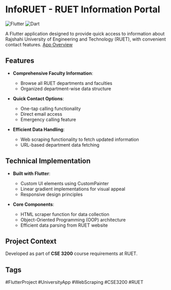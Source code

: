 # InfoRUET - RUET Information Portal


![Flutter](https://img.shields.io/badge/Flutter-%2302569B.svg?style=for-the-badge&logo=Flutter&logoColor=white)
![Dart](https://img.shields.io/badge/Dart-0175C2?style=for-the-badge&logo=dart&logoColor=white)

A Flutter application designed to provide quick access to information about Rajshahi University of Engineering and Technology (RUET), with convenient contact features. [App Overview](https://www.linkedin.com/feed/update/urn:li:activity:7199013382081978369/)

## Features

- **Comprehensive Faculty Information**:
  - Browse all RUET departments and faculties
  - Organized department-wise data structure

- **Quick Contact Options**:
  - One-tap calling functionality
  - Direct email access
  - Emergency calling feature

- **Efficient Data Handling**:
  - Web scraping functionality to fetch updated information
  - URL-based department data fetching

## Technical Implementation

- **Built with Flutter**:
  - Custom UI elements using CustomPainter
  - Linear gradient implementations for visual appeal
  - Responsive design principles

- **Core Components**:
  - HTML scraper function for data collection
  - Object-Oriented Programming (OOP) architecture
  - Efficient data parsing from RUET website

## Project Context

Developed as part of **CSE 3200** course requirements at RUET.
## Tags

#FlutterProject #UniversityApp #WebScraping #CSE3200 #RUET
